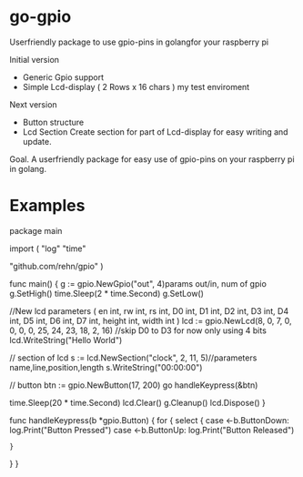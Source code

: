 go-gpio
=======

Userfriendly package to use gpio-pins in golangfor your raspberry pi

Initial version 
  * Generic Gpio support
  * Simple Lcd-display ( 2 Rows x 16 chars ) my test enviroment

Next version 
  * Button structure
  * Lcd Section 
    Create section for part of Lcd-display for easy writing and update.




Goal.
  A userfriendly package for easy use of gpio-pins on your raspberry pi in golang.



Examples
=======

package main

import (
  "log"
  "time"

  "github.com/rehn/gpio"
)

func main() { 
  g := gpio.NewGpio("out", 4)params out/in, num of gpio 
  g.SetHigh()
  time.Sleep(2 * time.Second)
  g.SetLow()


  //New lcd parameters ( en int, rw int, rs int, D0 int, D1 int, D2 int, D3 int, D4 int, D5 int, D6 int, D7 int, height int, width int )
  lcd := gpio.NewLcd(8, 0, 7, 0, 0, 0, 0, 25, 24, 23, 18, 2, 16) //skip D0 to D3 for now only using 4 bits 
  lcd.WriteString("Hello World")
  
  // section of lcd
  s := lcd.NewSection("clock", 2, 11, 5)//parameters name,line,position,length
  s.WriteString("00:00:00")

  // button
  btn := gpio.NewButton(17, 200)
  go handleKeypress(&btn)
  




  time.Sleep(20 * time.Second)
  lcd.Clear()
  g.Cleanup()
  lcd.Dispose()
}




func handleKeypress(b *gpio.Button) {
  for {
    select {
    case <-b.ButtonDown:
      log.Print("Button Pressed")
    case <-b.ButtonUp:
      log.Print("Button Released")

    }
  }
}
